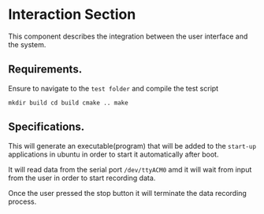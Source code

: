 # Interaction Section

This component describes the integration between the user interface and the system.

## Requirements.
Ensure to navigate to the `test folder` and compile the test  script

`mkdir build
cd build
cmake ..
make
`

## Specifications.
This will generate an executable(program) that will be added to the `start-up` applications in ubuntu in order to start it automatically after boot.

It will read data from the serial port `/dev/ttyACM0` amd it will wait from input from the user in order to start recording data.

Once the user pressed the stop button it will terminate the data recording process.